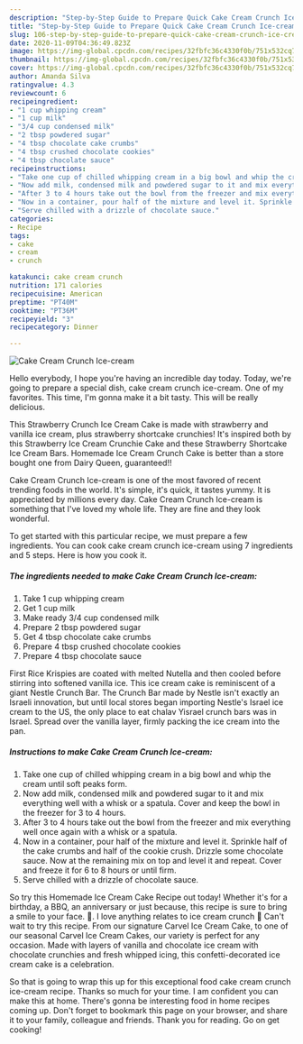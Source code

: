 ```yaml
---
description: "Step-by-Step Guide to Prepare Quick Cake Cream Crunch Ice-cream"
title: "Step-by-Step Guide to Prepare Quick Cake Cream Crunch Ice-cream"
slug: 106-step-by-step-guide-to-prepare-quick-cake-cream-crunch-ice-cream
date: 2020-11-09T04:36:49.823Z
image: https://img-global.cpcdn.com/recipes/32fbfc36c4330f0b/751x532cq70/cake-cream-crunch-ice-cream-recipe-main-photo.jpg
thumbnail: https://img-global.cpcdn.com/recipes/32fbfc36c4330f0b/751x532cq70/cake-cream-crunch-ice-cream-recipe-main-photo.jpg
cover: https://img-global.cpcdn.com/recipes/32fbfc36c4330f0b/751x532cq70/cake-cream-crunch-ice-cream-recipe-main-photo.jpg
author: Amanda Silva
ratingvalue: 4.3
reviewcount: 6
recipeingredient:
- "1 cup whipping cream"
- "1 cup milk"
- "3/4 cup condensed milk"
- "2 tbsp powdered sugar"
- "4 tbsp chocolate cake crumbs"
- "4 tbsp crushed chocolate cookies"
- "4 tbsp chocolate sauce"
recipeinstructions:
- "Take one cup of chilled whipping cream in a big bowl and whip the cream until soft peaks form."
- "Now add milk, condensed milk and powdered sugar to it and mix everything well with a whisk or a spatula. Cover and keep the bowl in the freezer for 3 to 4 hours."
- "After 3 to 4 hours take out the bowl from the freezer and mix everything well once again with a whisk or a spatula."
- "Now in a container, pour half of the mixture and level it. Sprinkle half of the cake crumbs and half of the cookie crush. Drizzle some chocolate sauce. Now at the remaining mix on top and level it and repeat. Cover and freeze it for 6 to 8 hours or until firm."
- "Serve chilled with a drizzle of chocolate sauce."
categories:
- Recipe
tags:
- cake
- cream
- crunch

katakunci: cake cream crunch 
nutrition: 171 calories
recipecuisine: American
preptime: "PT40M"
cooktime: "PT36M"
recipeyield: "3"
recipecategory: Dinner

---
```



![Cake Cream Crunch Ice-cream](https://img-global.cpcdn.com/recipes/32fbfc36c4330f0b/751x532cq70/cake-cream-crunch-ice-cream-recipe-main-photo.jpg)

Hello everybody, I hope you're having an incredible day today. Today, we're going to prepare a special dish, cake cream crunch ice-cream. One of my favorites. This time, I'm gonna make it a bit tasty. This will be really delicious.

This Strawberry Crunch Ice Cream Cake is made with strawberry and vanilla ice cream, plus strawberry shortcake crunchies! It&#39;s inspired both by this Strawberry Ice Cream Crunchie Cake and these Strawberry Shortcake Ice Cream Bars. Homemade Ice Cream Crunch Cake is better than a store bought one from Dairy Queen, guaranteed!!

Cake Cream Crunch Ice-cream is one of the most favored of recent trending foods in the world. It's simple, it's quick, it tastes yummy. It is appreciated by millions every day. Cake Cream Crunch Ice-cream is something that I've loved my whole life. They are fine and they look wonderful.


To get started with this particular recipe, we must prepare a few ingredients. You can cook cake cream crunch ice-cream using 7 ingredients and 5 steps. Here is how you cook it.

<!--inarticleads1-->

##### The ingredients needed to make Cake Cream Crunch Ice-cream:

1. Take 1 cup whipping cream
1. Get 1 cup milk
1. Make ready 3/4 cup condensed milk
1. Prepare 2 tbsp powdered sugar
1. Get 4 tbsp chocolate cake crumbs
1. Prepare 4 tbsp crushed chocolate cookies
1. Prepare 4 tbsp chocolate sauce


First Rice Krispies are coated with melted Nutella and then cooled before stirring into softened vanilla ice. This ice cream cake is reminiscent of a giant Nestle Crunch Bar. The Crunch Bar made by Nestle isn&#39;t exactly an Israeli innovation, but until local stores began importing Nestle&#39;s Israel ice cream to the US, the only place to eat chalav Yisrael crunch bars was in Israel. Spread over the vanilla layer, firmly packing the ice cream into the pan. 

<!--inarticleads2-->

##### Instructions to make Cake Cream Crunch Ice-cream:

1. Take one cup of chilled whipping cream in a big bowl and whip the cream until soft peaks form.
1. Now add milk, condensed milk and powdered sugar to it and mix everything well with a whisk or a spatula. Cover and keep the bowl in the freezer for 3 to 4 hours.
1. After 3 to 4 hours take out the bowl from the freezer and mix everything well once again with a whisk or a spatula.
1. Now in a container, pour half of the mixture and level it. Sprinkle half of the cake crumbs and half of the cookie crush. Drizzle some chocolate sauce. Now at the remaining mix on top and level it and repeat. Cover and freeze it for 6 to 8 hours or until firm.
1. Serve chilled with a drizzle of chocolate sauce.


So try this Homemade Ice Cream Cake Recipe out today! Whether it&#39;s for a birthday, a BBQ, an anniversary or just because, this recipe is sure to bring a smile to your face. 🙂. I love anything relates to ice cream crunch 🙂 Can&#39;t wait to try this recipe. From our signature Carvel Ice Cream Cake, to one of our seasonal Carvel Ice Cream Cakes, our variety is perfect for any occasion. Made with layers of vanilla and chocolate ice cream with chocolate crunchies and fresh whipped icing, this confetti-decorated ice cream cake is a celebration. 

So that is going to wrap this up for this exceptional food cake cream crunch ice-cream recipe. Thanks so much for your time. I am confident you can make this at home. There's gonna be interesting food in home recipes coming up. Don't forget to bookmark this page on your browser, and share it to your family, colleague and friends. Thank you for reading. Go on get cooking!
